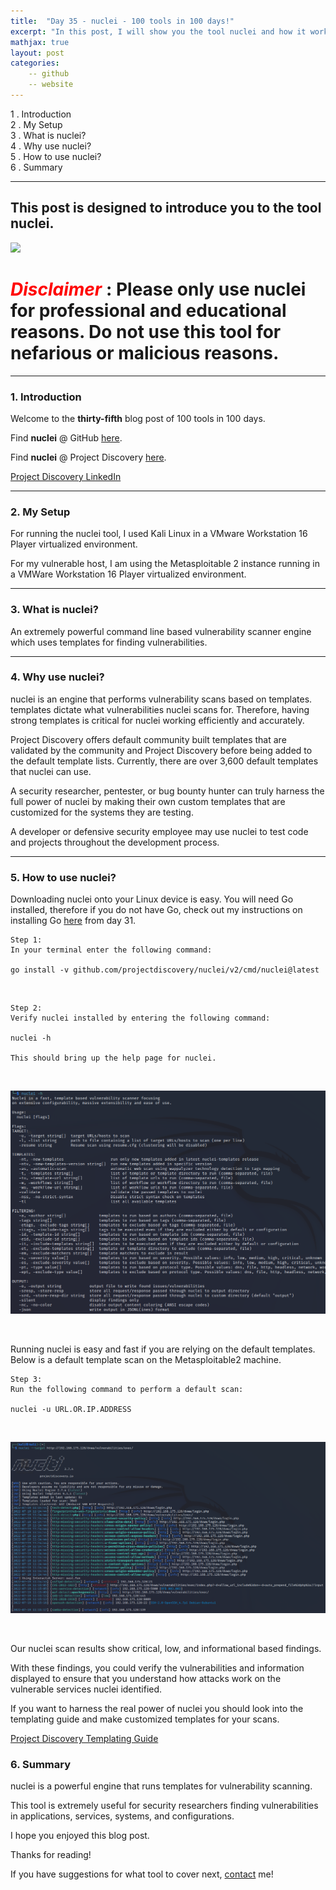 ```yaml
---
title:  "Day 35 - nuclei - 100 tools in 100 days!"
excerpt: "In this post, I will show you the tool nuclei and how it works."
mathjax: true
layout: post
categories:
    -- github
    -- website
---
```


1 . Introduction
<br>
2 . My Setup
<br>
3 . What is nuclei?
<br>
4 . Why use nuclei?
<br>
5 . How to use nuclei?
<br>
6 . Summary

---

## This post is designed to introduce you to the tool nuclei.

![](https://raw.githubusercontent.com/projectdiscovery/nuclei/master/static/nuclei-logo.png)

# <span style="color:red">***Disclaimer***</span> : **Please only use nuclei for professional and educational reasons. Do not use this tool for nefarious or malicious reasons.**

---

### 1. **Introduction**

Welcome to the **thirty-fifth** blog post of 100 tools in 100 days.<br> 

Find **nuclei** @ GitHub [here](https://github.com/projectdiscovery/nuclei).

Find **nuclei** @ Project Discovery [here](https://nuclei.projectdiscovery.io/).

[Project Discovery LinkedIn](https://www.linkedin.com/company/projectdiscovery/)

---

### 2. **My Setup**

For running the nuclei tool, I used Kali Linux in a VMware Workstation 16 Player virtualized environment.

For my vulnerable host, I am using the Metasploitable 2 instance running in a VMWare Workstation 16 Player virtualized environment. 

---

### 3. **What is nuclei?**

An extremely powerful command line based vulnerability scanner engine which uses templates for finding vulnerabilities.

---

### 4. **Why use nuclei?**

nuclei is an engine that performs vulnerability scans based on templates. templates dictate what vulnerabilities nuclei scans for. Therefore, having strong templates is critical for nuclei working efficiently and accurately.

Project Discovery offers default community built templates that are validated by the community and Project Discovery before being added to the default template lists. Currently, there are over 3,600 default templates that nuclei can use. 

A security researcher, pentester, or bug bounty hunter can truly harness the full power of nuclei by making their own custom templates that are customized for the systems they are testing. 

A developer or defensive security employee may use nuclei to test code and projects throughout the development process.

---

### 5. **How to use nuclei?**

Downloading nuclei onto your Linux device is easy. You will need Go installed, therefore if you do not have Go, check out my instructions on installing Go [here](https://matthewomccorkle.github.io/day_031_waybackurls/#:~:text=If%20you%20do%20not%20have%20Go%20installed%20or%20do%20not%20have%20your%20variables%20set%20up%20for%20running%20go%20binaries%20perform%20Step%200%20first.) from day 31.

    Step 1:
    In your terminal enter the following command:

    go install -v github.com/projectdiscovery/nuclei/v2/cmd/nuclei@latest

<br>

    Step 2:
    Verify nuclei installed by entering the following command:

    nuclei -h

    This should bring up the help page for nuclei.

<br>

![](https://raw.githubusercontent.com/matthewomccorkle/matthewomccorkle.github.io/master/_posts/assets/100%20tools/nuclei/nuclei1.PNG)

<br>

Running nuclei is easy and fast if you are relying on the default templates. 
Below is a default template scan on the Metasploitable2 machine.

    Step 3:
    Run the following command to perform a default scan:

    nuclei -u URL.OR.IP.ADDRESS

<br>

![](https://raw.githubusercontent.com/matthewomccorkle/matthewomccorkle.github.io/master/_posts/assets/100%20tools/nuclei/nuclei2.PNG)

<br>

Our nuclei scan results show critical, low, and informational based findings. 

With these findings, you could verify the vulnerabilities and information displayed to ensure that you understand how attacks work on the vulnerable services nuclei identified. 

If you want to harness the real power of nuclei you should look into the templating guide and make customized templates for your scans.

[Project Discovery Templating Guide](https://nuclei.projectdiscovery.io/templating-guide/)


### 6. **Summary**

nuclei is a powerful engine that runs templates for vulnerability scanning.

This tool is extremely useful for security researchers finding vulnerabilities in applications, services, systems, and configurations.

I hope you enjoyed this blog post.

Thanks for reading!<br>

If you have suggestions for what tool to cover next, [contact](mailto:matthew.o.mccorkle@gmail.com) me!
